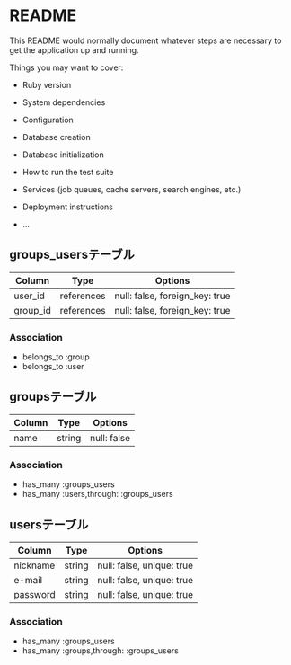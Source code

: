 # README

This README would normally document whatever steps are necessary to get the
application up and running.

Things you may want to cover:

* Ruby version

* System dependencies

* Configuration

* Database creation

* Database initialization

* How to run the test suite

* Services (job queues, cache servers, search engines, etc.)

* Deployment instructions

* ...

## groups_usersテーブル

|Column|Type|Options|
|------|----|-------|
|user_id|references|null: false, foreign_key: true|
|group_id|references|null: false, foreign_key: true|

### Association
- belongs_to :group
- belongs_to :user



## groupsテーブル

|Column|Type|Options|
|------|----|-------|
|name|string|null: false

### Association
- has_many :groups_users
- has_many :users,through: :groups_users
 

## usersテーブル

|Column|Type|Options|
|------|----|-------|
|nickname|string|null: false, unique: true
|e-mail|string|null: false, unique: true
|password|string|null: false, unique: true


### Association
- has_many :groups_users
- has_many :groups,through: :groups_users
